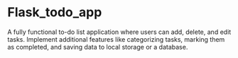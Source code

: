 # Flask_todo_app
A fully functional to-do list application where users can add, delete, and edit tasks. Implement additional features like categorizing tasks, marking them as completed, and saving data to local storage or a database.
